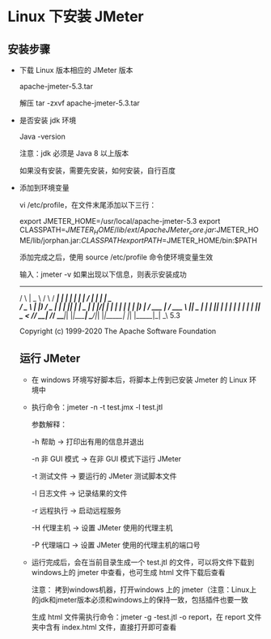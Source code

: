 # Linux 下安装 JMeter 

## 安装步骤

+ 下载 Linux 版本相应的 JMeter 版本

  apache-jmeter-5.3.tar

  解压 tar -zxvf apache-jmeter-5.3.tar

+ 是否安装 jdk 环境

  Java -version 

  注意：jdk 必须是 Java 8 以上版本

  如果没有安装，需要先安装，如何安装，自行百度

+ 添加到环境变量

  vi /etc/profile，在文件末尾添加以下三行：

  export JMETER_HOME=/usr/local/apache-jmeter-5.3
  export CLASSPATH=$JMETER_HOME/lib/ext/ApacheJMeter_core.jar:$JMETER_HOME/lib/jorphan.jar:$CLASSPATH
  export PATH=$JMETER_HOME/bin:$PATH

  添加完成之后，使用 source /etc/profile 命令使环境变量生效

  输入：jmeter -v 如果出现以下信息，则表示安装成功
  _    ____   _    ____ _   _ _____       _ __  __ _____ _____ _____ ____
     / \  |  _ \ / \  / ___| | | | ____|     | |  \/  | ____|_   _| ____|  _ \
    / _ \ | |_) / _ \| |   | |_| |  _|    _  | | |\/| |  _|   | | |  _| | |_) |
   / ___ \|  __/ ___ \ |___|  _  | |___  | |_| | |  | | |___  | | | |___|  _ <
  /_/   \_\_| /_/   \_\____|_| |_|_____|  \___/|_|  |_|_____| |_| |_____|_| \_\ 5.3

  Copyright (c) 1999-2020 The Apache Software Foundation

  

  ## 运行 JMeter

  + 在 windows 环境写好脚本后，将脚本上传到已安装 Jmeter 的 Linux 环境中
  
  + 执行命令：jmeter -n -t test.jmx -l test.jtl 
  
    参数解释：
  
    -h 帮助 -> 打印出有用的信息并退出
  
    -n 非 GUI 模式 -> 在非 GUI 模式下运行 JMeter
  
    -t 测试文件 -> 要运行的 JMeter 测试脚本文件
  
    -l 日志文件 -> 记录结果的文件
  
    -r 远程执行 -> 启动远程服务
  
    -H 代理主机 -> 设置 JMeter 使用的代理主机
  
    -P 代理端口 -> 设置 JMeter 使用的代理主机的端口号
  
  + 运行完成后，会在当前目录生成一个 test.jtl 的文件，可以将文件下载到 windows上的 jmeter 中查看，也可生成 html 文件下载后查看
  
    注意： 拷到windows机器，打开windows 上的 jmeter（注意：Linux上的jdk和jmeter版本必须和windows上的保持一致，包括插件也要一致 
  
    生成 html 文件需执行命令：jmeter -g -test.jtl -o report，在 report 文件夹中含有 index.html 文件，直接打开即可查看
  
  